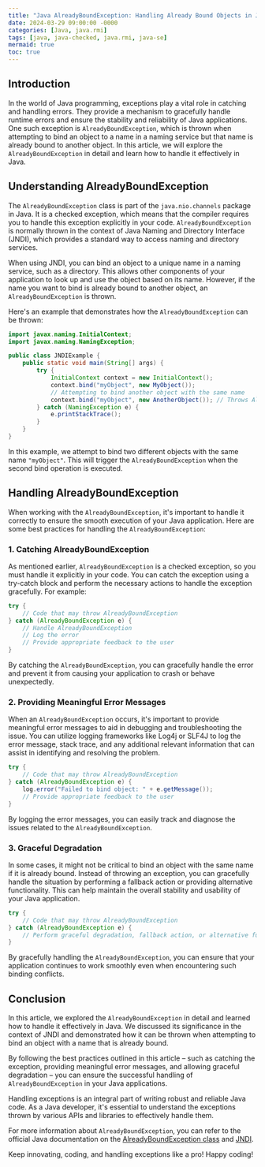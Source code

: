 ```yaml
---
title: "Java AlreadyBoundException: Handling Already Bound Objects in Java"
date: 2024-03-29 09:00:00 -0000
categories: [Java, java.rmi]
tags: [java, java-checked, java.rmi, java-se]
mermaid: true
toc: true
---
```



## Introduction

In the world of Java programming, exceptions play a vital role in catching and handling errors. They provide a mechanism to gracefully handle runtime errors and ensure the stability and reliability of Java applications. One such exception is `AlreadyBoundException`, which is thrown when attempting to bind an object to a name in a naming service but that name is already bound to another object. In this article, we will explore the `AlreadyBoundException` in detail and learn how to handle it effectively in Java.

## Understanding AlreadyBoundException

The `AlreadyBoundException` class is part of the `java.nio.channels` package in Java. It is a checked exception, which means that the compiler requires you to handle this exception explicitly in your code. `AlreadyBoundException` is normally thrown in the context of Java Naming and Directory Interface (JNDI), which provides a standard way to access naming and directory services.

When using JNDI, you can bind an object to a unique name in a naming service, such as a directory. This allows other components of your application to look up and use the object based on its name. However, if the name you want to bind is already bound to another object, an `AlreadyBoundException` is thrown.

Here's an example that demonstrates how the `AlreadyBoundException` can be thrown:

```java
import javax.naming.InitialContext;
import javax.naming.NamingException;

public class JNDIExample {
    public static void main(String[] args) {
        try {
            InitialContext context = new InitialContext();
            context.bind("myObject", new MyObject());
            // Attempting to bind another object with the same name
            context.bind("myObject", new AnotherObject()); // Throws AlreadyBoundException
        } catch (NamingException e) {
            e.printStackTrace();
        }
    }
}
```

In this example, we attempt to bind two different objects with the same name `"myObject"`. This will trigger the `AlreadyBoundException` when the second bind operation is executed.

## Handling AlreadyBoundException

When working with the `AlreadyBoundException`, it's important to handle it correctly to ensure the smooth execution of your Java application. Here are some best practices for handling the `AlreadyBoundException`:

### 1. Catching AlreadyBoundException

As mentioned earlier, `AlreadyBoundException` is a checked exception, so you must handle it explicitly in your code. You can catch the exception using a try-catch block and perform the necessary actions to handle the exception gracefully. For example:

```java
try {
    // Code that may throw AlreadyBoundException
} catch (AlreadyBoundException e) {
    // Handle AlreadyBoundException
    // Log the error
    // Provide appropriate feedback to the user
}
```

By catching the `AlreadyBoundException`, you can gracefully handle the error and prevent it from causing your application to crash or behave unexpectedly.

### 2. Providing Meaningful Error Messages

When an `AlreadyBoundException` occurs, it's important to provide meaningful error messages to aid in debugging and troubleshooting the issue. You can utilize logging frameworks like Log4j or SLF4J to log the error message, stack trace, and any additional relevant information that can assist in identifying and resolving the problem.

```java
try {
    // Code that may throw AlreadyBoundException
} catch (AlreadyBoundException e) {
    log.error("Failed to bind object: " + e.getMessage());
    // Provide appropriate feedback to the user
}
```

By logging the error messages, you can easily track and diagnose the issues related to the `AlreadyBoundException`.

### 3. Graceful Degradation

In some cases, it might not be critical to bind an object with the same name if it is already bound. Instead of throwing an exception, you can gracefully handle the situation by performing a fallback action or providing alternative functionality. This can help maintain the overall stability and usability of your Java application.

```java
try {
    // Code that may throw AlreadyBoundException
} catch (AlreadyBoundException e) {
    // Perform graceful degradation, fallback action, or alternative functionality
}
```

By gracefully handling the `AlreadyBoundException`, you can ensure that your application continues to work smoothly even when encountering such binding conflicts.

## Conclusion

In this article, we explored the `AlreadyBoundException` in detail and learned how to handle it effectively in Java. We discussed its significance in the context of JNDI and demonstrated how it can be thrown when attempting to bind an object with a name that is already bound.

By following the best practices outlined in this article – such as catching the exception, providing meaningful error messages, and allowing graceful degradation – you can ensure the successful handling of `AlreadyBoundException` in your Java applications.

Handling exceptions is an integral part of writing robust and reliable Java code. As a Java developer, it's essential to understand the exceptions thrown by various APIs and libraries to effectively handle them.

For more information about `AlreadyBoundException`, you can refer to the official Java documentation on the [AlreadyBoundException class](https://docs.oracle.com/javase/8/docs/api/java/nio/channels/AlreadyBoundException.html) and [JNDI](https://docs.oracle.com/javase/8/docs/technotes/guides/jndi/index.html).

Keep innovating, coding, and handling exceptions like a pro! Happy coding!
